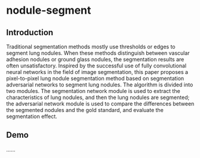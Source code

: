 # nodule-segment
## Introduction
Traditional segmentation methods mostly use thresholds or edges to segment lung nodules. When these methods distinguish between vascular adhesion nodules or ground glass nodules, the segmentation results are often unsatisfactory. Inspired by the successful use of fully convolutional neural networks in the field of image segmentation, this paper proposes a pixel-to-pixel lung nodule segmentation method based on segmentation adversarial networks to segment lung nodules. The algorithm is divided into two modules. The segmentation network module is used to extract the characteristics of lung nodules, and then the lung nodules are segmented; the adversarial network module is used to compare the differences between the segmented nodules and the gold standard, and evaluate the segmentation effect.


## Demo

......
